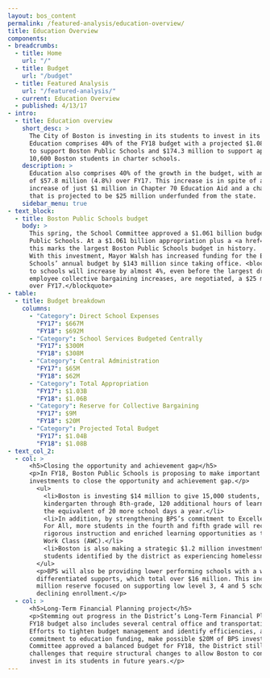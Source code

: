 ```yaml
---
layout: bos_content
permalink: /featured-analysis/education-overview/
title: Education Overview
components:
- breadcrumbs:
  - title: Home
    url: "/"
  - title: Budget
    url: "/budget"
  - title: Featured Analysis
    url: "/featured-analysis/"
  - current: Education Overview
  - published: 4/13/17
- intro:
  - title: Education overview
    short_desc: >
      The City of Boston is investing in its students to invest in its future. 
      Education comprises 40% of the FY18 budget with a projected $1.081 billion 
      to support Boston Public Schools and $174.3 million to support approximately 
      10,600 Boston students in charter schools.
    description: >
      Education also comprises 40% of the growth in the budget, with an increase 
      of $57.8 million (4.8%) over FY17. This increase is in spite of a projected 
      increase of just $1 million in Chapter 70 Education Aid and a charter reimbursement 
      that is projected to be $25 million underfunded from the state.  
    sidebar_menu: true
- text_block:
  - title: Boston Public Schools budget
    body: > 
      This spring, the School Committee approved a $1.061 billion budget for the Boston 
      Public Schools. At a $1.061 billion appropriation plus a <a href="https://budget.boston.gov/operating-budget/reserve-for-collective-bargaining/">$20 million collective bargaining reserve</a>, 
      this marks the largest Boston Public Schools budget in history.  
      With this investment, Mayor Walsh has increased funding for the Boston Public 
      Schools’ annual budget by $143 million since taking office. <blockquote>Funding directed 
      to schools will increase by almost 4%, even before the largest driver of BPS costs, 
      employee collective bargaining increases, are negotiated, a $25 million increase 
      over FY17.</blockquote>
- table:
  - title: Budget breakdown
    columns:
      - "Category": Direct School Expenses
        "FY17": $667M
        "FY18": $692M
      - "Category": School Services Budgeted Centrally
        "FY17": $300M
        "FY18": $308M
      - "Category": Central Administration
        "FY17": $65M
        "FY18": $62M
      - "Category": Total Appropriation
        "FY17": $1.03B
        "FY18": $1.06B
      - "Category": Reserve for Collective Bargaining
        "FY17": $9M
        "FY18": $20M
      - "Category": Projected Total Budget
        "FY17": $1.04B
        "FY18": $1.08B
- text_col_2:
  - col: >
      <h5>Closing the opportunity and achievement gap</h5>
      <p>In FY18, Boston Public Schools is proposing to make important research-backed 
      investments to close the opportunity and achievement gap.</p>
        <ul>
          <li>Boston is investing $14 million to give 15,000 students, from 
          kindergarten through 8th-grade, 120 additional hours of learning time — or 
          the equivalent of 20 more school days a year.</li>
          <li>In addition, by strengthening BPS’s commitment to Excellence 
          For All, more students in the fourth and fifth grade will receive the same 
          rigorous instruction and enriched learning opportunities as those in Advanced 
          Work Class (AWC).</li>
          <li>Boston is also making a strategic $1.2 million investment to support 3,000 BPS 
          students identified by the district as experiencing homelessness.</li>
        </ul>
        <p>BPS will also be providing lower performing schools with a wide-range of 
        differentiated supports, which total over $16 million. This includes a new $1.25 
        million reserve focused on supporting low level 3, 4 and 5 schools with 
        declining enrollment.</p>
  - col: >
      <h5>Long-Term Financial Planning project</h5>
      <p>Stemming out progress in the District’s Long-Term Financial Planning project, the 
      FY18 budget also includes several central office and transportation efficiencies. 
      Efforts to tighten budget management and identify efficiencies, along with Mayor Walsh’s 
      commitment to education funding, make possible $20M of BPS investments. While the School 
      Committee approved a balanced budget for FY18, the District still has underlying 
      challenges that require structural changes to allow Boston to continue to effectively 
      invest in its students in future years.</p>
---
```

